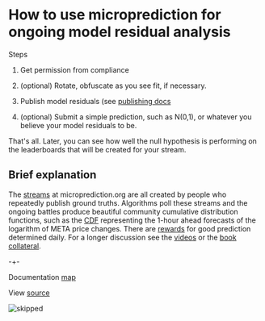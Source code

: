 
# How to use microprediction for ongoing model residual analysis
Steps

   1. Get permission from compliance

   2. (optional) Rotate, obfuscate as you see fit, if necessary. 
   
   3. Publish model residuals (see [publishing docs](https://microprediction.github.io/microprediction/publish.html)

   4. (optional) Submit a simple prediction, such as N(0,1), or whatever you believe your model residuals to be. 


That's all. Later, you can see how well the null hypothesis is performing on the leaderboards that will be created for your stream. 


## Brief explanation

The [streams](https://www.microprediction.org/browse_streams.html) at
microprediction.org are all created by people who repeatedly publish ground truths. Algorithms
poll these streams and the ongoing battles produce 
beautiful community cumulative distribution functions, such as the [CDF](https://www.microprediction.org/stream_dashboard.html?stream=faang_1&horizon=3555) representing the 1-hour ahead
forecasts of the logarithm of META price changes. There are [rewards](https://www.microprediction.com/competitions/daily) for good prediction determined daily. For a longer discussion see the [videos](https://github.com/microprediction/microprediction/blob/master/docs/videos.md) or the 
[book collateral](https://microprediction.github.io/building_an_open_ai_network/).  

-+- 

Documentation [map](https://microprediction.github.io/microprediction/map.html) 

View [source](https://github.com/microprediction/microprediction/blob/master/docs/README.md)


![skipped](/microprediction/assets/images/skipped_statistics.png)
